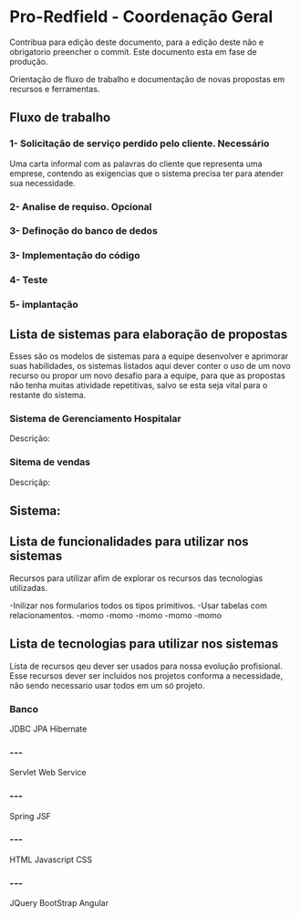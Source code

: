 # Pro-Redfield - Coordenação Geral

Contribua para edição deste documento, para a edição deste não e obrigatorio preencher o commit.
Este documento esta em fase de produção.

Orientação de fluxo de trabalho e documentação de novas propostas em recursos e ferramentas.



## Fluxo de trabalho
### 1- Solicitação de serviço perdido pelo cliente. Necessário
  Uma carta informal com as palavras do cliente que representa uma emprese, contendo as exigencias que o sistema precisa ter para atender sua necessidade. 

### 2- Analise de requiso. Opcional

### 3- Definoção do banco de dedos

### 3- Implementação do código

### 4- Teste

### 5- implantação



## Lista de sistemas para elaboração de propostas
Esses são os modelos de sistemas para a equipe desenvolver e aprimorar suas habilidades, os sistemas listados aqui dever conter o uso de um novo recurso ou propor um novo desafio para a equipe, para que as propostas não tenha muitas atividade repetitivas, salvo se esta seja vital para o restante do sistema.

### Sistema de Gerenciamento Hospitalar
Descrição:

### Sitema de vendas
Descriçãp:

## Sistema: 


## Lista de funcionalidades para utilizar nos sistemas
Recursos para utilizar afim de explorar os recursos das tecnologias utilizadas.

-Inilizar nos formularios todos os tipos primitivos.
-Usar tabelas com relacionamentos.
-momo
-momo
-momo
-momo
-momo


## Lista de tecnologias para utilizar nos sistemas
Lista de recursos qeu dever ser usados para nossa evolução profisional.
Esse recursos dever ser incluidos nos projetos conforma a necessidade, não sendo necessario usar todos em um só projeto.

### Banco
JDBC
JPA
Hibernate

### ---
Servlet
Web Service

### ---
Spring
JSF

### ---
HTML
Javascript
CSS

### ---
JQuery
BootStrap
Angular

